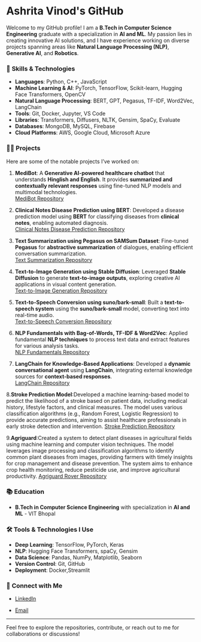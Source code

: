 # Ashrita Vinod's GitHub

Welcome to my GitHub profile! I am a **B.Tech in Computer Science Engineering** graduate with a specialization in **AI and ML**. My passion lies in creating innovative AI solutions, and I have experience working on diverse projects spanning areas like **Natural Language Processing (NLP)**, **Generative AI**, and **Robotics**.

### 🔧 **Skills & Technologies**

- **Languages**: Python, C++, JavaScript
- **Machine Learning & AI**: PyTorch, TensorFlow, Scikit-learn, Hugging Face Transformers, OpenCV
- **Natural Language Processing**: BERT, GPT, Pegasus, TF-IDF, Word2Vec, LangChain
- **Tools**: Git, Docker, Jupyter, VS Code
- **Libraries**: Transformers, Diffusers, NLTK, Gensim, SpaCy, Evaluate
- **Databases**: MongoDB, MySQL, Firebase
- **Cloud Platforms**: AWS, Google Cloud, Microsoft Azure

### 👩‍💻 **Projects**

Here are some of the notable projects I’ve worked on:

1. **MediBot**: A **Generative AI-powered healthcare chatbot** that understands **Hinglish and English**. It provides **summarized and contextually relevant responses** using fine-tuned NLP models and multimodal technologies.  
   [MediBot Repository](https://github.com/Ashritavinod/MediBot_Hinglish_English)

2. **Clinical Notes Disease Prediction using BERT**: Developed a disease prediction model using **BERT** for classifying diseases from **clinical notes**, enabling automated diagnosis.  
   [Clinical Notes Disease Prediction Repository](https://github.com/Ashritavinod/Clinical-notes-diagnosis-prediction)

3. **Text Summarization using Pegasus on SAMSum Dataset**: Fine-tuned **Pegasus** for **abstractive summarization** of dialogues, enabling efficient conversation summarization.  
   [Text Summarization Repository](https://github.com/Ashritavinod/Abstractive-Text-Summarization-using-Pegasus-and-SAMSum-Dataset)

4. **Text-to-Image Generation using Stable Diffusion**: Leveraged **Stable Diffusion** to generate **text-to-image outputs**, exploring creative AI applications in visual content generation.  
   [Text-to-Image Generation Repository](https://github.com/Ashritavinod/Text-to-Image-Generation-with-Stable-Diffusion)

5. **Text-to-Speech Conversion using suno/bark-small**: Built a **text-to-speech system** using the **suno/bark-small** model, converting text into real-time audio.  
   [Text-to-Speech Conversion Repository](https://github.com/Ashritavinod/Text-to-Speech-using-Suno-Bark-Model-Hugging-Face-Transformers-)

6. **NLP Fundamentals with Bag-of-Words, TF-IDF & Word2Vec**: Applied fundamental **NLP techniques** to process text data and extract features for various analysis tasks.  
   [NLP Fundamentals Repository](https://github.com/Ashritavinod/NLP-Techniques-Exploration-Bag-of-Words-TF-IDF-and-Word2Vec)

7. **LangChain for Knowledge-Based Applications**: Developed a **dynamic conversational agent** using **LangChain**, integrating external knowledge sources for **context-based responses**.  
   [LangChain Repository](https://github.com/Ashritavinod/langchain-huggingface-demo)

 8.**Stroke Prediction Model**:Developed a machine learning-based model to predict the likelihood of a stroke based on patient data, including medical history, lifestyle factors, and clinical measures. The model uses various classification algorithms (e.g., Random Forest, Logistic Regression) to provide accurate predictions, aiming to assist healthcare professionals in early stroke detection and intervention.
 [Stroke Prediction Repository](https://github.com/Ashritavinod/Stroke-Prediction-)

 9.**Agriguard**:Created a system to detect plant diseases in agricultural fields using machine learning and computer vision techniques. The model leverages image processing and classification algorithms to identify common plant diseases from images, providing farmers with timely insights for crop management and disease prevention. The system aims to enhance crop health monitoring, reduce pesticide use, and improve agricultural productivity.
 [Agriguard Rover Repository](https://github.com/Ashritavinod/Agriguard-Rover)

### 📚 **Education**

- **B.Tech in Computer Science Engineering** with specialization in **AI and ML** - VIT Bhopal

### 🛠️ **Tools & Technologies I Use**

- **Deep Learning**: TensorFlow, PyTorch, Keras
- **NLP**: Hugging Face Transformers, spaCy, Gensim
- **Data Science**: Pandas, NumPy, Matplotlib, Seaborn
- **Version Control**: Git, GitHub
- **Deployment**: Docker,Streamlit

### 💬 **Connect with Me**

- [LinkedIn](https://www.linkedin.com/in/ashrita-vinod-209b37251)

- [Email](mailto:ashritavinod21@email.com)

---

Feel free to explore the repositories, contribute, or reach out to me for collaborations or discussions!
